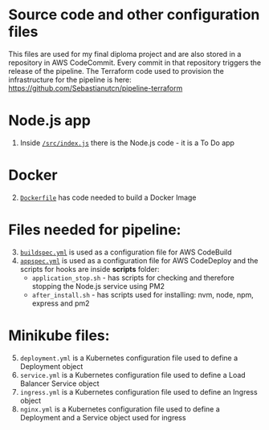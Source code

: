 # Source code and other configuration files 
This files are used for my final diploma project and are also stored in a repository in AWS CodeCommit. Every commit in that repository triggers the release of the pipeline. The Terraform code used to provision the infrastructure for the pipeline is here: https://github.com/Sebastianutcn/pipeline-terraform 

# Node.js app
1. Inside [`/src/index.js`](https://github.com/Sebastianutcn/final-diploma-mytodoapp/blob/main/src/index.js) there is the Node.js code - it is a To Do app

# Docker
2. [`Dockerfile`](https://github.com/Sebastianutcn/final-diploma-mytodoapp/blob/main/Dockerfile) has code needed to build a Docker Image

# Files needed for pipeline:    
3. [`buildspec.yml`](https://github.com/Sebastianutcn/final-diploma-mytodoapp/blob/main/buildspec.yml) is used as a configuration file for AWS CodeBuild     
4. [`appspec.yml`](https://github.com/Sebastianutcn/final-diploma-mytodoapp/blob/main/appspec.yml) is used as a configuration file for AWS CodeDeploy and the scripts for hooks are inside **scripts** folder:
   - `application_stop.sh` - has scripts for checking and therefore stopping the Node.js service using PM2
   - `after_install.sh` - has scripts used for installing: nvm, node, npm, express and pm2

# Minikube files:     
5. `deployment.yml` is a Kubernetes configuration file used to define a Deployment object     
6. `service.yml` is a Kubernetes configuration file used to define a Load Balancer Service object    
7. `ingress.yml` is a Kubernetes configuration file used to define an Ingress object    
8. `nginx.yml` is a Kubernetes configuration file used to define a Deployment and a Service object used for ingress

